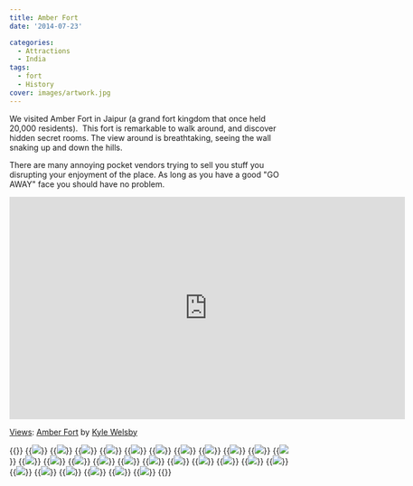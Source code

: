 ```yaml
---
title: Amber Fort
date: '2014-07-23'

categories:
  - Attractions
  - India
tags:
  - fort
  - History
cover: images/artwork.jpg
---
```


We visited Amber Fort in Jaipur (a grand fort kingdom that once held 20,000 residents).  This fort is remarkable to walk around, and discover hidden secret rooms. The view around is breathtaking, seeing the wall snaking up and down the hills.

There are many annoying pocket vendors trying to sell you stuff you disrupting your enjoyment of the place. As long as you have a good "GO AWAY" face you should have no problem.

<iframe width="700" height="394" frameborder="0" scrolling="no" marginheight="0" marginwidth="0" src="https://maps.google.com/maps?layer=c&amp;panoid=eC6fsQ5KlJIAAAQfCQyI0g&amp;ie=UTF8&amp;source=embed&amp;output=svembed&amp;cbp=13%2C163.58879999999996%2C%2C0%2C0"></iframe>

[Views](https://www.google.com/maps/views/): [Amber Fort](https://www.google.com/maps/views/view/103958417703949399427/gphoto/6042997405757882802) by [Kyle Welsby](https://www.google.com/maps/views/profile/103958417703949399427)


{{<gallery>}}
  {{<img src="images/IMG_3841.jpg">}}
  {{<img src="images/PANO_20140723_104438.jpg">}}
  {{<img src="images/IMG_3825-MOTION.gif">}}
  {{<img src="images/PANO_20140723_113339.jpg">}}
  {{<img src="images/PANO_20140723_111324.jpg">}}
  {{<img src="images/PANO_20140723_113147.jpg">}}
  {{<img src="images/IMG_20140723_113450.jpg">}}
  {{<img src="images/IMG_3856-MOTION.gif">}}
  {{<img src="images/PANO_20140723_114119.jpg">}}
  {{<img src="images/IMG_3842-MOTION.gif">}}
  {{<img src="images/IMG_20140723_113732.jpg" oriantation="portrait">}}
  {{<img src="images/IMG_3852.jpg">}}
  {{<img src="images/IMG_3839.jpg">}}
  {{<img src="images/IMG_3823.jpg">}}
  {{<img src="images/DSC00410.jpg">}}
  {{<img src="images/IMG_3887.jpg">}}
  {{<img src="images/IMG_3880.jpg">}}
  {{<img src="images/IMG_3879.jpg">}}
  {{<img src="images/IMG_3878.jpg">}}
  {{<img src="images/IMG_3892.jpg" oriantation="portrait">}}
  {{<img src="images/IMG_3891.jpg" oriantation="portrait">}}
  {{<img src="images/IMG_3893.jpg">}}
  {{<img src="images/IMG_3894.jpg" oriantation="portrait">}}
  {{<img src="images/PANO_20140723_111043.jpg">}}
  {{<img src="images/DSC00413.jpg">}}
  {{<img src="images/DSC00417.jpg">}}
  {{<img src="images/IMG_3905.jpg">}}
  {{<img src="images/IMG_3903.jpg">}}
{{</gallery>}}
